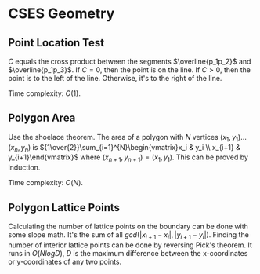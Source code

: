 # CSES Geometry

## Point Location Test
$C$ equals the cross product between the segments $\overline{p_1p_2}$ and $\overline{p_1p_3}$. If $C=0$, then the point is on the line. If $C>0$, then the point is to the left of the line. Otherwise, it's to the right of the line.

Time complexity: $O(1)$.

## Polygon Area
Use the shoelace theorem. The area of a polygon with $N$ vertices $(x_1,y_1)\dots(x_n,y_n)$ is ${1\over{2}}\sum_{i=1}^{N}\begin{vmatrix}x_i & y_i \\ x_{i+1} & y_{i+1}\end{vmatrix}$ where $(x_{n+1},y_{n+1})=(x_1,y_1)$. This can be proved by induction.

Time complexity: $O(N)$.

## Polygon Lattice Points
Calculating the number of lattice points on the boundary can be done with some slope math. It's the sum of all $gcd(|x_{i+1}-x_i|,|y_{i+1}-y_i|)$. Finding the number of interior lattice points can be done by reversing Pick's theorem. It runs in $O(NlogD)$, $D$ is the maximum difference between the x-coordinates or y-coordinates of any two points.